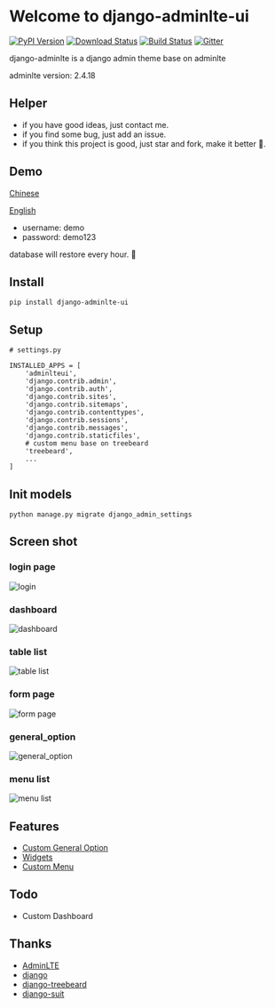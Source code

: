 # Welcome to django-adminlte-ui

[![PyPI Version](https://img.shields.io/pypi/v/django-adminlte-ui.svg)](https://pypi.python.org/pypi/django-adminlte-ui)
[![Download Status](https://img.shields.io/pypi/dm/django-adminlte-ui.svg)](https://pypi.python.org/pypi/django-adminlte-ui)
[![Build Status](https://api.travis-ci.org/wuyue92tree/django-adminlte-ui.svg)](https://travis-ci.org/wuyue92tree/django-adminlte-ui)
[![Gitter](https://badges.gitter.im/django-adminlte-ui/community.svg)](https://gitter.im/django-adminlte-ui/community?utm_source=badge&utm_medium=badge&utm_campaign=pr-badge)


django-adminlte is a django admin theme base on adminlte

adminlte version: 2.4.18


## Helper

- if you have good ideas, just contact me.
- if you find some bug, just add an issue.
- if you think this project is good, just star and fork, make it better 🍉.

## Demo

[Chinese](http://django-demo.antio.top/zh-hans/admin/)

[English](http://django-demo.antio.top/en/admin/)

- username: demo
- password: demo123
 
database will restore every hour. 🍌


## Install

```
pip install django-adminlte-ui
```

## Setup

```
# settings.py

INSTALLED_APPS = [
    'adminlteui',
    'django.contrib.admin',
    'django.contrib.auth',
    'django.contrib.sites',
    'django.contrib.sitemaps',
    'django.contrib.contenttypes',
    'django.contrib.sessions',
    'django.contrib.messages',
    'django.contrib.staticfiles',
    # custom menu base on treebeard
    'treebeard',
    ...
]
```

## Init models
```
python manage.py migrate django_admin_settings
```
## Screen shot

### login page
![login](https://github.com/wuyue92tree/django-adminlte-ui/blob/master/images/login.jpg?raw=true)

### dashboard
![dashboard](https://github.com/wuyue92tree/django-adminlte-ui/blob/master/images/dashboard.jpg?raw=true)

### table list
![table list](https://github.com/wuyue92tree/django-adminlte-ui/blob/master/images/table-list.jpg?raw=true)

### form page
![form page](https://github.com/wuyue92tree/django-adminlte-ui/blob/master/images/form.png?raw=true)

### general_option
![general_option](https://github.com/wuyue92tree/django-adminlte-ui/blob/master/images/general_option.jpg?raw=true)

### menu list
![menu list](https://github.com/wuyue92tree/django-adminlte-ui/blob/master/images/menu-list.png?raw=true)


## Features

- [Custom General Option](https://django-adminlte-ui.readthedocs.io/en/latest/guide/#general-option)
- [Widgets](https://django-adminlte-ui.readthedocs.io/en/latest/guide/#widgets)
- [Custom Menu](https://django-adminlte-ui.readthedocs.io/en/latest/guide/#menu)

## Todo

- Custom Dashboard


## Thanks

- [AdminLTE](https://github.com/ColorlibHQ/AdminLTE)
- [django](https://github.com/django/django)
- [django-treebeard](https://github.com/django-treebeard/django-treebeard)
- [django-suit](https://github.com/darklow/django-suit)
